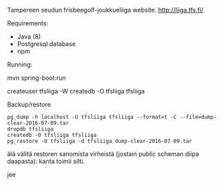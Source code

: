 

Tampereen seudun frisbeegolf-joukkueliiga website. http://liiga.tfs.fi/

Requirements:

* Java (8)
* Postgresql database
* npm

Running:

mvn spring-boot:run



createuser tfsliiga -W
createdb -O tfsliiga tfsliiga

Backup/restore


    pg_dump -h localhost -U tfsliiga tfsliiga --format=t -C --file=dump-clear-2016-07-09.tar
    dropdb tfsliiga
    createdb -O tfsliiga tfsliiga
    pg_restore -U tfsliiga -d tfsliiga dump-clear-2016-07-09.tar

älä välitä restoren sanomista virheistä (jostain public scheman diipa
daapasta): kanta toimii silti.

jee


